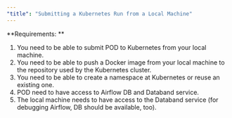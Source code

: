 ```yaml
---
"title": "Submitting a Kubernetes Run from a Local Machine"
---
```

**Requirements: **

1. You need to be able to submit POD to Kubernetes from your local machine.
2. You need to be able to push a Docker image from your local machine to the repository used by the Kubernetes cluster.
3. You need to be able to create a namespace at Kubernetes or reuse an existing one.
4. POD need to have access to Airflow DB and Databand service.
5. The local machine needs to have access to the Databand service (for debugging Airflow, DB should be available, too).